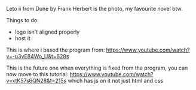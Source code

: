 Leto ii from Dune by Frank Herbert is the photo, my favourite novel btw.

Things to do:
- logo isn't aligned properly
- host it

This is where i based the program from: 
https://www.youtube.com/watch?v=-u3vE84Wo_U&t=628s

This is the future one when everything is fixed from the program, you can now move to this tutorial:
https://www.youtube.com/watch?v=xtK57s6QN28&t=215s
which has js on it not just html and css
